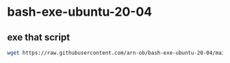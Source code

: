 # bash-exe-ubuntu-20-04

## exe that script 

```bash
wget https://raw.githubusercontent.com/arn-ob/bash-exe-ubuntu-20-04/main/domain.sh && chmod 755 domain.sh && ./domain.sh
```

